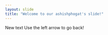 ```yaml
---
layout: slide
title: "Welcome to our ashishphogat's slide!"
---
```

New text
Use the left arrow to go back!
